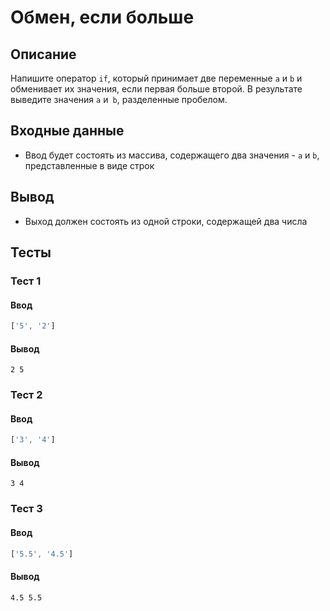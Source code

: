 # Обмен, если больше

## Описание
Напишите оператор `if`, который принимает две переменные `a` и `b` и обменивает их значения, если первая больше второй.
В результате выведите значения `a` и` b`, разделенные пробелом.

## Входные данные
- Ввод будет состоять из массива, содержащего два значения - `a` и `b`, представленные в виде строк

## Вывод
- Выход должен состоять из одной строки, содержащей два числа

## Тесты

### Тест 1

#### Ввод
```js
['5', '2']
```

#### Вывод
```
2 5
```

### Тест 2

#### Ввод
```js
['3', '4']
```

#### Вывод
```
3 4
```

### Тест 3

#### Ввод
```js
['5.5', '4.5']
```

#### Вывод
```
4.5 5.5
```
